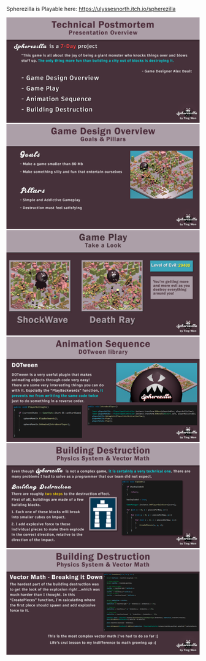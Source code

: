 Spherezilla is Playable here: https://ulyssesnorth.itch.io/spherezilla

![](Images/00_Overview.png)
![](Images/01_GameDesign.png)
![](Images/02_GamePlay.gif)
![](Images/03_AnimationSequence.png)
![](Images/04_BuildingzDestruction.png)
![](Images/04_BuildingzDestruction_02.png)
